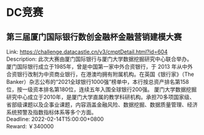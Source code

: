 # DC竞赛



## 第三届厦门国际银行数创金融杯金融营销建模大赛

Link: https://challenge.datacastle.cn/v3/cmptDetail.html?id=604  
Description: 此次大赛由厦门国际银行与厦门大学数据挖掘研究中心联合举办。
厦门国际银行成立于1985年，曾是中国第一家中外合资银行，于 2013 年从中外合资银行改制为中资商业银行，在港澳均拥有附属机构。在英国《银行家》（The Banker）杂志公布的“2021全球银行1000强”榜单中，本行按总资产排名第158位，按一级资本排名第180位，连续五年入围全球银行200强。
厦门大学数据挖掘研究中心成立于2010年，是厦门大学直属的教学科研机构。承担70多项国家级、省部级课题以及企事业课题，内容涵盖金融风险、数据挖掘、数据质量管理、经济系统预警及指数指标体系等多个方面。  
Deadline: 2022-02-14T15:00:00+0800  
Reward: ￥340000  

